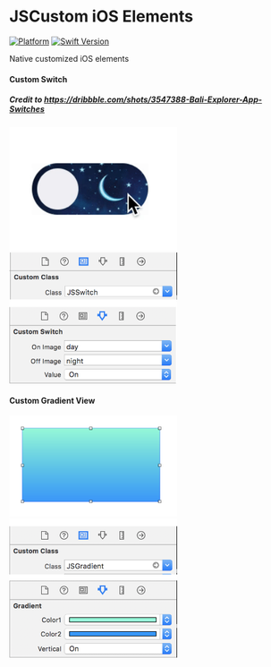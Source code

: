 # JSCustom iOS Elements

[![Platform](https://img.shields.io/cocoapods/p/LFAlertController.svg?style=flat)](http://cocoapods.org/pods/LFAlertController)
[![Swift Version][swift-image]][swift-url]

Native customized iOS elements

#### Custom Switch
##### Credit to https://dribbble.com/shots/3547388-Bali-Explorer-App-Switches
<img src="forGit/SwichAnim.gif" width="300px">  <img src="forGit/swichIB.png" width="300px">

#### Custom Gradient View
<img src="forGit/gradientView.png" width="300px">  <img src="forGit/gradientIB.png" width="300px">

[swift-image]:https://img.shields.io/badge/swift-3.0-orange.svg
[swift-url]: https://swift.org/
